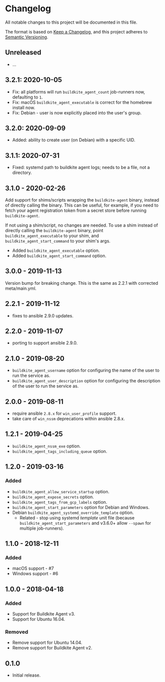 # Changelog

All notable changes to this project will be documented in this file.

The format is based on [Keep a Changelog](https://keepachangelog.com/en/1.0.0/),
and this project adheres to [Semantic Versioning](https://semver.org/spec/v2.0.0.html).

## Unreleased

* ...

## 3.2.1: 2020-10-05

* Fix: all platforms will run `buildkite_agent_count` job-runners now, defaulting to `1`.
* Fix: macOS `buildkite_agent_executable` is correct for the homebrew install now.
* Fix: Debian - user is now explicitly placed into the user's group.

## 3.2.0: 2020-09-09

* Added: ability to create user (on Debian) with a specific UID.

## 3.1.1: 2020-07-31

* Fixed: systemd path to buildkite agent logs; needs to be a file, not a directory.

## 3.1.0 - 2020-02-26

Add support for shims/scripts wrapping the `buildkite-agent` binary, instead of directly calling the binary.
This can be useful, for example, if you need to fetch your agent registration token from a secret store before running `buildkite-agent`.

If not using a shim/script, no changes are needed.
To use a shim instead of directly calling the `buildkite-agent` binary, point `buildkite_agent_executable`
to your shim, and `buildkite_agent_start_command` to your shim's args.

- Added `buildkite_agent_executable` option.
- Added `buildkite_agent_start_command` option.

## 3.0.0 - 2019-11-13

Version bump for breaking change. This is the same as 2.2.1 with corrected meta/main.yml.

## 2.2.1 - 2019-11-12

- fixes to ansible 2.9.0 updates.

## 2.2.0 - 2019-11-07

- porting to support ansible 2.9.0.

## 2.1.0 - 2019-08-20

- `buildkite_agent_username` option for configuring the name of the user to run the service as.
- `buildkite_agent_user_description` option for configuring the description of the user to run the service as.

## 2.0.0 - 2019-08-11

- require ansible `2.8.x` for `win_user_profile` support.
- take care of `win_nssm` deprecations within ansible 2.8.x.

## 1.2.1 - 2019-04-25

- `buildkite_agent_nssm_exe` option.
- `buildkite_agent_tags_including_queue` option.

## 1.2.0 - 2019-03-16

### Added

- `buildkite_agent_allow_service_startup` option.
- `buildkite_agent_expose_secrets` option.
- `buildkite_agent_tags_from_gcp_labels` option.
- `buildkite_agent_start_parameters` option for Debian and Windows.
- Debian `buildkite_agent_systemd_override_template` option.
  - Related - stop using systemd _template_ unit file (because `buildkite_agent_start_parameters` and v3.6.0+ allow `--spawn` for multiple job-runners).

## 1.1.0 - 2018-12-11

### Added

- macOS support - #7
- Windows support - #6

## 1.0.0 - 2018-04-18

### Added

- Support for Buildkite Agent v3.
- Support for Ubuntu 16.04.

### Removed

- Remove support for Ubuntu 14.04.
- Remove support for Buildkite Agent v2.

## 0.1.0

- Initial release.
